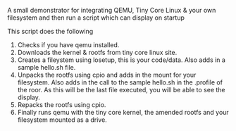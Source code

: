 A small demonstrator for integrating QEMU, Tiny Core Linux &  your own filesystem and then run a script which can display on startup

This script does the following
1. Checks if you have qemu installed.
2. Downloads the kernel & rootfs from tiny core linux site.
3. Creates a fileystem using losetup, this is your code/data. Also adds in a sample hello.sh file.
4. Unpacks the rootfs using cpio and adds in the mount for your filesystem. Also adds in the call to the sample hello.sh in the .profile of the roor. As this will be the last file executed, you will be able to see the display.
5. Repacks the rootfs using cpio.
6. Finally runs qemu with the tiny core kernel, the amended rootfs and your filesystem mounted as a drive.
